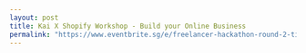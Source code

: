 ```yaml
---
layout: post
title: Kai X Shopify Workshop - Build your Online Business
permalink: "https://www.eventbrite.sg/e/freelancer-hackathon-round-2-tickets-51132977111"
---
```


